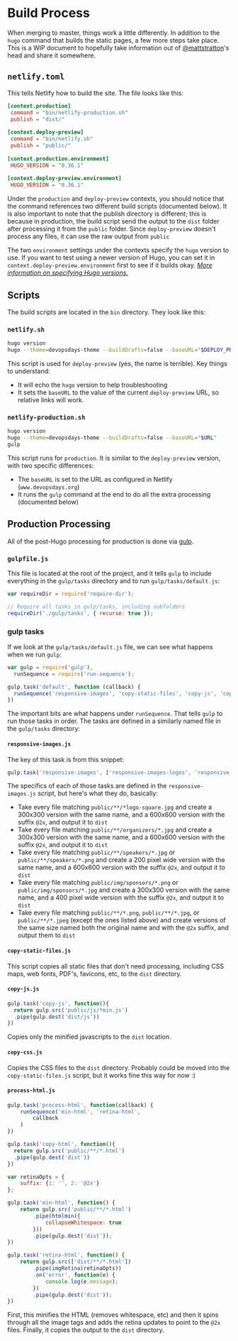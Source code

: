 # Build Process

When merging to master, things work a little differently. In addition to the `hugo` command that builds the static pages, a few more steps take place. This is a WIP document to hopefully take information out of [@mattstratton](https://www.github.com/mattstratton)'s head and share it somewhere.

## `netlify.toml`

This tells Netlify how to build the site. The file looks like this:
``` toml
[context.production]
 command = "bin/netlify-production.sh"
 publish = "dist/"
 
[context.deploy-preview]
 command = "bin/netlify.sh"
 publish = "public/"
 
[context.production.environment]
 HUGO_VERSION = "0.36.1"
   
[context.deploy-preview.environment]
 HUGO_VERSION = "0.36.1"
  ```
Under the `production` and `deploy-preview` contexts, you should notice that the command references two different build scripts (documented below). It is also important to note that the publish directory is different; this is because in production, the build script send the output to the `dist` folder after processing it from the `public` folder. Since `deploy-preview` doesn't process any files, it can use the raw output from `public`

The two `environment` settings under the contexts specify the `hugo` version to use. If you want to test using a newer version of Hugo, you can set it in `context.deploy-preview.environment` first to see if it builds okay. *[More information on specifying Hugo versions.](https://www.netlify.com/blog/2017/04/11/netlify-plus-hugo-0.20-and-beyond/)*

## Scripts
The build scripts are located in the `bin` directory. They look like this:

### `netlify.sh`
``` sh
hugo version
hugo --theme=devopsdays-theme --buildDrafts=false --baseURL="$DEPLOY_PRIME_URL"
```
This script is used for `deploy-preview` (yes, the name is terrible). Key things to understand:
- It will echo the `hugo` version to help troubleshooting
- It sets the `baseURL` to the value of the current `deploy-preview` URL, so relative links will work.

### `netlify-production.sh`
``` sh
hugo version
hugo --theme=devopsdays-theme --buildDrafts=false --baseURL="$URL"
gulp
```
This script runs for `production`. It is similar to the `deploy-preview` version, with two specific differences:
- The `baseURL` is set to the URL as configured in Netlify (`www.devopsdays.org`)
- It runs the `gulp` command at the end to do all the extra processing (documented below)

## Production Processing
All of the post-Hugo processing for production is done via [gulp](https://gulpjs.com/). 

### `gulpfile.js`

This file is located at the root of the project, and it tells `gulp` to include everything in the `gulp/tasks` directory and to run `gulp/tasks/default.js`:

``` js
var requireDir = require('require-dir');

// Require all tasks in gulp/tasks, including subfolders
requireDir('./gulp/tasks', { recurse: true });
```

### gulp tasks
If we look at the `gulp/tasks/default.js` file, we can see what happens when we run `gulp`:
``` js
var gulp = require('gulp'),
  runSequence = require('run-sequence');

gulp.task('default', function (callback) {
  runSequence('responsive-images', 'copy-static-files', 'copy-js', 'copy-css', 'process-html')
})
```
The important bits are what happens under `runSequence`. That tells `gulp` to run those tasks in order. The tasks are defined in a similarly named file in the `gulp/tasks` directory:

#### `responsive-images.js`

The key of this task is from this snippet:
``` js
gulp.task('responsive-images', ['responsive-images-logos', 'responsive-speaker-images','responsive-sponsor-images', 'responsive-organizer-images','responsive-images-remaining'])
```
The specifics of each of those tasks are defined in the `responsive-images.js` script, but here's what they do, basically:
- Take every file matching `public/**/*logo-square.jpg` and create a 300x300 version with the same name, and a 600x600 version with the suffix `@2x`, and output it to `dist`
- Take every file matching `public/**/organizers/*.jpg` and create a 300x300 version with the same name, and a 600x600 version with the suffix `@2x`, and output it to `dist`
- Take every file matching `public/**/speakers/*.jpg` or `public/**/speakers/*.png` and create a 200 pixel wide version with the same name, and a 600x600 version with the suffix `@2x`, and output it to `dist`
- Take every file matching `public/img/sponsors/*.png` or `public/img/sponsors/*.jpg` and create a 300x300 version with the same name, and a 400 pixel wide version with the suffix `@2x`, and output it to `dist`
- Take every file matching `public/**/*.png`, `public/**/*.jpg`, or `public/**/*.jpeg` (except the ones listed above) and create versions of the same size named both the original name and with the `@2x` suffix, and output them to `dist`

#### `copy-static-files.js`

This script copies all static files that don't need processing, including CSS maps, web fonts, PDF's, favicons, etc, to the `dist` directory.

#### `copy-js.js`

``` js
gulp.task('copy-js', function(){
  return gulp.src('public/js/*min.js')
  .pipe(gulp.dest('dist/js'))
})
```
Copies only the minified javascripts to the `dist` location.

#### `copy-css.js`
Copies the CSS files to the `dist` directory. Probably could be moved into the `copy-static-files.js` script, but it works fine this way for now :)

#### `process-html.js`
``` js
gulp.task('process-html', function(callback) {
    runSequence('min-html', 'retina-html',
        callback
    )
})

gulp.task('copy-html', function(){
  return gulp.src('public/**/*.html')
  .pipe(gulp.dest('dist'))
})

var retinaOpts = {
    suffix: {1: '', 2: '@2x'}
};

gulp.task('min-html', function() {
    return gulp.src('public/**/*.html')
        .pipe(htmlmin({
            collapseWhitespace: true
        }))
        .pipe(gulp.dest('dist'));
})

gulp.task('retina-html', function() {
    return gulp.src(['dist/**/*.html'])
        .pipe(imgRetina(retinaOpts))
        .on('error', function(e) {
            console.log(e.message);
        })
        .pipe(gulp.dest('dist'));
})
```
First, this minifies the HTML (removes whitespace, etc) and then it spins through all the image tags and adds the retina updates to point to the `@2x` files. Finally, it copies the output to the `dist` directory.
